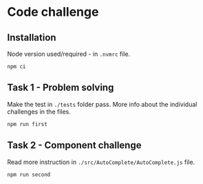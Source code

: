 # Code challenge


## Installation

Node version used/required - in `.nvmrc` file.

```
npm ci
```


## Task 1 - Problem solving

Make the test in `./tests` folder pass. More info about the individual
challenges in the files.

```
npm run first
```


## Task 2 - Component challenge

Read more instruction in `./src/AutoComplete/AutoComplete.js` file.

```
npm run second
```
